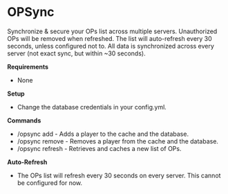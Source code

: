 # OPSync
Synchronize & secure your OPs list across multiple servers. Unauthorized OPs will be removed when refreshed. The list will auto-refresh every 30 seconds, unless configured not to. All data is synchronized across every server (not exact sync, but within ~30 seconds).

**Requirements**
* None

**Setup**
* Change the database credentials in your config.yml.

**Commands**
* /opsync add <player> - Adds a player to the cache and the database.
* /opsync remove <player> - Removes a player from the cache and the database.
* /opsync refresh - Retrieves and caches a new list of OPs.

**Auto-Refresh**
* The OPs list will refresh every 30 seconds on every server. This cannot be configured for now.